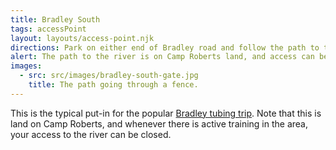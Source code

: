 ```yaml
---
title: Bradley South
tags: accessPoint
layout: layouts/access-point.njk
directions: Park on either end of Bradley road and follow the path to the west of the road towards the river. There is a clear opening in the fence just below the road.
alert: The path to the river is on Camp Roberts land, and access can be closed during training.
images:
  - src: src/images/bradley-south-gate.jpg
    title: The path going through a fence.
---
```


This is the typical put-in for the popular [Bradley tubing trip](/trips/bradley). Note that this is land on Camp Roberts, and whenever there is active training in the area, your access to the river can be closed.
